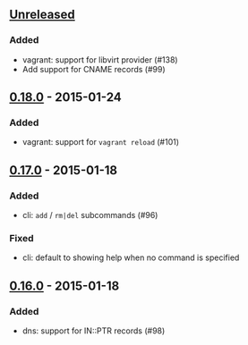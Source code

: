 ## [Unreleased][unreleased]

### Added
 - vagrant: support for libvirt provider (#138)
 - Add support for CNAME records (#99)

## [0.18.0] - 2015-01-24

### Added
 - vagrant: support for `vagrant reload` (#101)

## [0.17.0] - 2015-01-18

### Added
 - cli: `add` / `rm|del` subcommands (#96)

### Fixed
 - cli: default to showing help when no command is specified

## [0.16.0] - 2015-01-18

### Added
 - dns: support for IN::PTR records (#98)

[unreleased]: https://github.com/phinze/landrush/compare/v0.18.0...HEAD
[0.18.0]: https://github.com/phinze/landrush/compare/v0.17.0...v0.18.0
[0.17.0]: https://github.com/phinze/landrush/compare/v0.16.0...v0.17.0
[0.16.0]: https://github.com/phinze/landrush/compare/v0.15.4...v0.16.0

